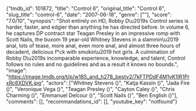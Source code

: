 {"tmdb_id": 101872, "title": "Control 6", "original_title": "Control 6", "slug_title": "control-6", "date": "2007-06-18", "genre": [""], "score": "7.0/10", "synopsis": "Shot entirely on HD, Robby D\u2019s Control series is harder, faster, and edgier than anything he has directed before. In volume 6, he captures DP contract star Teagan Presley in an impressive romp with Scott Nails, the buxom 19 year-old Whitney Stevens in a slammin\u2019 anal, lots of tease, more anal, even more anal, and almost three hours of decadent, delicious f*ck with smokin\u2019 hot girls. A culmination of Robby D\u2019s incomparable experience, knowledge, and talent, Control follows no rules and no guidelines and as a result it knows no bounds.", "image": "https://image.tmdb.org/t/p/w185_and_h278_bestv2/7kFTPDdF4M1yK1IR1PrxRc6XDVK.jpg", "actors": ["Whitney Stevens ()", "Katja Kassin ()", "Jada Fire ()", "Veronique Vega ()", "Teagan Presley ()", "Cayton Caley ()", "Chris Charming ()", "Emmanuel Delcour ()", "Scott Nails ()", "Ben English ()"], "comments": [], "recommandations_id": [], "youtube_key": "notfound"}